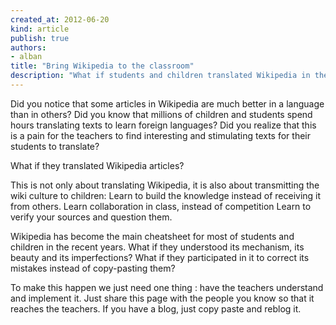 ```yaml
---
created_at: 2012-06-20
kind: article
publish: true
authors:
- alban
title: "Bring Wikipedia to the classroom"
description: "What if students and children translated Wikipedia in their language lessons"
---
```


Did you notice that some articles in Wikipedia are much better in a language than in others?
Did you know that millions of children and students spend hours translating texts to learn foreign languages?
Did you realize that this is a pain for the teachers to find interesting and stimulating texts for their students to translate?

What if they translated Wikipedia articles?

This is not only about translating Wikipedia, it is also about transmitting the wiki culture to children:
Learn to build the knowledge instead of receiving it from others.
Learn collaboration in class, instead of competition
Learn to verify your sources and question them.

Wikipedia has become the main cheatsheet for most of students and children in the recent years.
What if they understood its mechanism, its beauty and its imperfections?
What if they participated in it to correct its mistakes instead of copy-pasting them?

To make this happen we just need one thing : have the teachers understand and implement it.
Just share this page with the people you know so that it reaches the teachers.
If you have a blog, just copy paste and reblog it.

